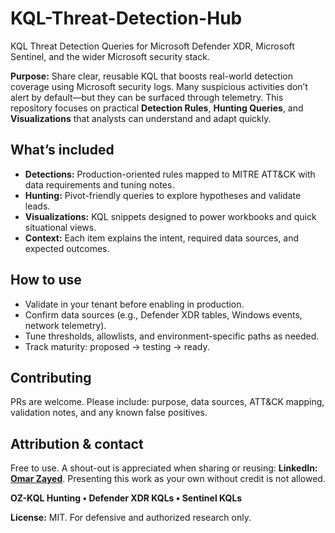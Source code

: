 # KQL-Threat-Detection-Hub
KQL Threat Detection Queries for Microsoft Defender XDR, Microsoft Sentinel, and the wider Microsoft security stack.

**Purpose:** Share clear, reusable KQL that boosts real-world detection coverage using Microsoft security logs. Many suspicious activities don’t alert by default—but they can be surfaced through telemetry. This repository focuses on practical **Detection Rules**, **Hunting Queries**, and **Visualizations** that analysts can understand and adapt quickly.

## What’s included

* **Detections:** Production-oriented rules mapped to MITRE ATT&CK with data requirements and tuning notes.
* **Hunting:** Pivot-friendly queries to explore hypotheses and validate leads.
* **Visualizations:** KQL snippets designed to power workbooks and quick situational views.
* **Context:** Each item explains the intent, required data sources, and expected outcomes.

## How to use

* Validate in your tenant before enabling in production.
* Confirm data sources (e.g., Defender XDR tables, Windows events, network telemetry).
* Tune thresholds, allowlists, and environment-specific paths as needed.
* Track maturity: proposed → testing → ready.

## Contributing

PRs are welcome. Please include: purpose, data sources, ATT&CK mapping, validation notes, and any known false positives.

## Attribution & contact

Free to use. A shout-out is appreciated when sharing or reusing: **LinkedIn: [Omar Zayed](https://www.linkedin.com/in/omartarekzayed/)**.
Presenting this work as your own without credit is not allowed.

**OZ-KQL Hunting • Defender XDR KQLs • Sentinel KQLs**

**License:** MIT. For defensive and authorized research only.
